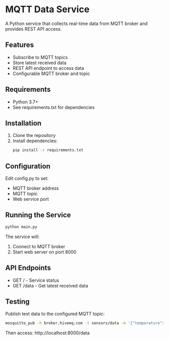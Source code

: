 # MQTT Data Service

A Python service that collects real-time data from MQTT broker and provides REST API access.

## Features
- Subscribe to MQTT topics
- Store latest received data
- REST API endpoint to access data
- Configurable MQTT broker and topic

## Requirements
- Python 3.7+
- See requirements.txt for dependencies

## Installation
1. Clone the repository
2. Install dependencies:
   ```bash
   pip install -r requirements.txt
   ```

## Configuration
Edit config.py to set:
- MQTT broker address
- MQTT topic
- Web service port

## Running the Service
```bash
python main.py
```

The service will:
1. Connect to MQTT broker
2. Start web server on port 8000

## API Endpoints
- GET / - Service status
- GET /data - Get latest received data

## Testing
Publish test data to the configured MQTT topic:
```bash
mosquitto_pub -h broker.hivemq.com -t sensors/data -m '{"temperature": 25.5}'
```

Then access:
http://localhost:8000/data
